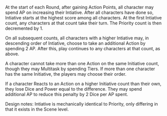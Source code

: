 At the start of each Round, after gaining Action Points, all character may spend AP on increasing their Intiative.
After all characters have done so, Intiative starts at the highest score among all characters. 
At the first Intiative count, any characters at that count take their turn. The Priority count is then decremented by 1.

On all subsequent counts, all characters with a higher Intiative may, in descending order of Intiative, choose to take an additional Action by spending 2 AP. 
After this, play continues to any characters at that count, as above.

A character cannot take more than one Action on the same Initiative count, though they may Multitask by spending Tiers. If more than one character has the same Initiative, the players may choose their order. 

If a character Reacts to an Action on a higher Initiative count than their own, they lose Dice and Power equal to the difference. They may spend additional AP to reduce this penalty by 2 Dice per AP spent.

Design notes:
Intiative is mechanically identical to Priority, only differing in that it exists in the Scene level.